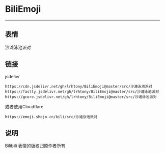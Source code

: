 # BiliEmoji
---
## 表情
沙滩泳池派对
## 链接
jsdelivr
```
https://cdn.jsdelivr.net/gh/lrhtony/BiliEmoji@master/src/沙滩泳池派对
https://fastly.jsdelivr.net/gh/lrhtony/BiliEmoji@master/src/沙滩泳池派对
https://gcore.jsdelivr.net/gh/lrhtony/BiliEmoji@master/src/沙滩泳池派对
```
或者使用Cloudflare
```
https://emoji.shojo.cn/bili/src/沙滩泳池派对
```
## 说明
Bilibili 表情的版权归原作者所有
